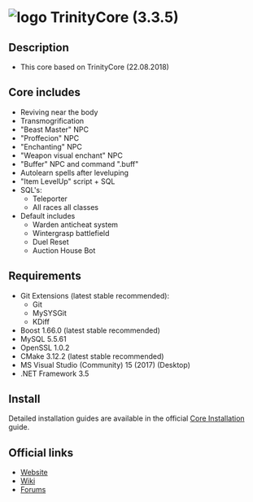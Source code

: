 # ![logo](https://community.trinitycore.org/public/style_images/1_trinitycore.png) TrinityCore (3.3.5)

## Description

* This core based on TrinityCore (22.08.2018)

## Core includes

* Reviving near the body
* Transmogrification
* "Beast Master" NPC
* "Proffecion" NPC
* "Enchanting" NPC
* "Weapon visual enchant" NPC
* "Buffer" NPC and command ".buff"
* Autolearn spells after leveluping
* "Item LevelUp" script + SQL
* SQL's:
	- Teleporter
	- All races all classes
* Default includes
	- Warden anticheat system
	- Wintergrasp battlefield
	- Duel Reset
	- Auction House Bot

## Requirements

* Git Extensions (latest stable recommended):
	- Git
	- MySYSGit
	- KDiff
* Boost 1.66.0 (latest stable recommended)
* MySQL 5.5.61
* OpenSSL 1.0.2
* CMake 3.12.2 (latest stable recommended)
* MS Visual Studio (Community) 15 (2017) (Desktop)
* .NET Framework 3.5

## Install

Detailed installation guides are available in the official [Core Installation](https://trinitycore.atlassian.net/wiki/spaces/tc/pages/10977329/Windows+Core+Installation) guide.

## Official links

* [Website](https://www.trinitycore.org)
* [Wiki](https://www.trinitycore.info)
* [Forums](https://community.trinitycore.org)
